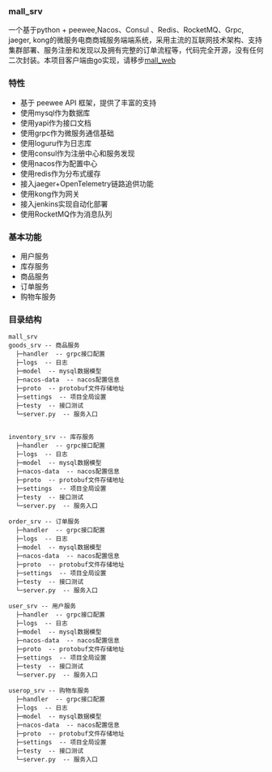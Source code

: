 ### mall_srv
一个基于python + peewee,Nacos、Consul 、Redis、RocketMQ、Grpc, jaeger, kong的微服务电商商城服务端端系统，采用主流的互联网技术架构、支持集群部署、服务注册和发现以及拥有完整的订单流程等，代码完全开源，没有任何二次封装。本项目客户端由go实现，请移步[mall_web](https://github.com/setking/mall_web)



### 特性
- 基于 peewee API 框架，提供了丰富的支持
- 使用mysql作为数据库
- 使用yapi作为接口文档
- 使用grpc作为微服务通信基础
- 使用loguru作为日志库
- 使用consul作为注册中心和服务发现
- 使用nacos作为配置中心
- 使用redis作为分布式缓存
- 接入jaeger+OpenTelemetry链路追供功能
- 使用kong作为网关
- 接入jenkins实现自动化部署
- 使用RocketMQ作为消息队列

### 基本功能
- 用户服务
- 库存服务
- 商品服务
- 订单服务
- 购物车服务

### 目录结构

```azure
mall_srv
goods_srv -- 商品服务
  ├─handler  -- grpc接口配置
  ├─logs  -- 日志
  ├─model  -- mysql数据模型
  ├─nacos-data  -- nacos配置信息
  ├─proto  -- protobuf文件存储地址
  ├─settings  -- 项目全局设置
  ├─testy  -- 接口测试
  └─server.py  -- 服务入口


inventory_srv -- 库存服务
  ├─handler  -- grpc接口配置
  ├─logs  -- 日志
  ├─model  -- mysql数据模型
  ├─nacos-data  -- nacos配置信息
  ├─proto  -- protobuf文件存储地址
  ├─settings  -- 项目全局设置
  ├─testy  -- 接口测试
  └─server.py  -- 服务入口
    
order_srv -- 订单服务
  ├─handler  -- grpc接口配置
  ├─logs  -- 日志
  ├─model  -- mysql数据模型
  ├─nacos-data  -- nacos配置信息
  ├─proto  -- protobuf文件存储地址
  ├─settings  -- 项目全局设置
  ├─testy  -- 接口测试
  └─server.py  -- 服务入口
  
user_srv -- 用户服务
  ├─handler  -- grpc接口配置
  ├─logs  -- 日志
  ├─model  -- mysql数据模型
  ├─nacos-data  -- nacos配置信息
  ├─proto  -- protobuf文件存储地址
  ├─settings  -- 项目全局设置
  ├─testy  -- 接口测试
  └─server.py  -- 服务入口
    
userop_srv -- 购物车服务
  ├─handler  -- grpc接口配置
  ├─logs  -- 日志
  ├─model  -- mysql数据模型
  ├─nacos-data  -- nacos配置信息
  ├─proto  -- protobuf文件存储地址
  ├─settings  -- 项目全局设置
  ├─testy  -- 接口测试
  └─server.py  -- 服务入口
```
